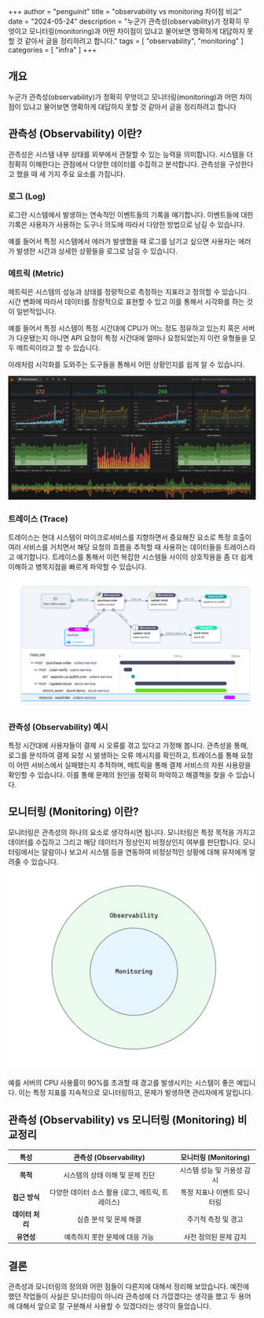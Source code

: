 +++
author = "penguinit"
title = "observability vs monitoring 차이점 비교"
date = "2024-05-24"
description = "누군가 관측성(observability)가 정확히 무엇이고 모니터링(monitoring)과 어떤 차이점이 있냐고 물어보면 명확하게 대답하지 못할 것 같아서 글을 정리하려고 합니다."
tags = [
"observability", "monitoring"
]
categories = [
"infra"
]
+++

## 개요
누군가 관측성(observability)가 정확히 무엇이고 모니터링(monitoring)과 어떤 차이점이 있냐고 물어보면 명확하게 대답하지 못할 것 같아서 글을 정리하려고 합니다

## 관측성 (Observability) 이란?
관측성은 시스템 내부 상태를 외부에서 관찰할 수 있는 능력을 의미합니다. 시스템을 더 정확히 이해한다는 관점에서 다양한 데이터를 수집하고 분석합니다. 관측성을 구성한다고 했을 때 세 가지 주요 요소를 가집니다.

### 로그 (Log)
로그란 시스템에서 발생하는 연속적인 이벤트들의 기록을 얘기합니다. 이벤트들에 대한 기록은 사용자가 사용하는 도구나 의도에 따라서 다양한 방법으로 남길 수 있습니다.

예를 들어서 특정 시스템에서 에러가 발생했을 때 로그를 남기고 싶으면 사용자는 에러가 발생한 시간과 상세한 상황들을 로그로 남길 수 있습니다.

### 메트릭 (Metric)
메트릭은 시스템의 성능과 상태를 정량적으로 측정하는 지표라고 정의할 수 있습니다. 시간 변화에 따라서 데이터를 정량적으로 표현할 수 있고 이를 통해서 시각화를 하는 것이 일반적입니다.

예를 들어서 특정 시스템이 특정 시간대에 CPU가 어느 정도 점유하고 있는지 혹은 서버가 다운됐는지 아니면 API 요청이 특정 시간대에 얼마나 요청되었는지 이런 유형들을 모두 메트릭이라고 할 수 있습니다.

아래처럼 시각화를 도와주는 도구들을 통해서 어떤 상황인지를 쉽게 알 수 있습니다.

![img.png](images/image1.png)

### 트레이스 (Trace)
트레이스는 현대 시스템이 마이크로서비스를 지향하면서 중요해진 요소로 특정 호출이 여러 서비스를 거치면서 해당 요청의 흐름을 추적할 때 사용하는 데이터들을 트레이스라고 얘기합니다. 트레이스를 통해서 이런 복잡한 시스템들 사이의 상호작용을 좀 더 쉽게 이해하고 병목지점을 빠르게 파악할 수 있습니다.

![img.png](images/image2_1280x.png)
### 관측성 (Observability) 예시
특정 시간대에 사용자들이 결제 시 오류를 겪고 있다고 가정해 봅니다. 관측성을 통해, 로그를 분석하여 결제 요청 시 발생하는 오류 메시지를 확인하고, 트레이스를 통해 요청이 어떤 서비스에서 실패했는지 추적하며, 메트릭을 통해 결제 서비스의 자원 사용량을 확인할 수 있습니다. 이를 통해 문제의 원인을 정확히 파악하고 해결책을 찾을 수 있습니다.

## 모니터링 (Monitoring) 이란?
모니터링은 관측성의 하나의 요소로 생각하시면 됩니다. 모니터링은 특정 목적을 가지고 데이터를 수집하고 그리고 해당 데이터가 정상인지 비정상인지 여부를 판단합니다. 모니터링에서는 알람이나 보고서 시스템 등을 연동하여 비정상적인 상황에 대해 유저에게 알려줄 수 있습니다.

![img.png](images/image3_1280x.png)

예를 서버의 CPU 사용률이 90%를 초과할 때 경고를 발생시키는 시스템이 좋은 예입니다. 이는 특정 지표를 지속적으로 모니터링하고, 문제가 발생하면 관리자에게 알립니다.

## 관측성 (Observability) vs 모니터링 (Monitoring) 비교정리

|     특성     |      관측성 (Observability)      | 모니터링 (Monitoring) |
|:----------:|:-----------------------------:|:-----------------:|
|   **목적**   |      시스템의 상태 이해 및 문제 진단       |  시스템 성능 및 가용성 감시  |
| **접근 방식**  | 다양한 데이터 소스 활용 (로그, 메트릭, 트레이스) |  특정 지표나 이벤트 모니터링  |
| **데이터 처리** |         심층 분석 및 문제 해결         |    주기적 측정 및 경고    |
|  **유연성**   |       예측하지 못한 문제에 대응 가능       |   사전 정의된 문제 감지    |

## 결론
관측성과 모니터링의 정의와 어떤 점들이 다른지에 대해서 정리해 보았습니다. 예전에 했던 작업들이 사실은 모니터링이 아니라 관측성에 더 가깝겠다는 생각을 했고 두 용어에 대해서 앞으로 잘 구분해서 사용할 수 있겠다라는 생각이 들었습니다.